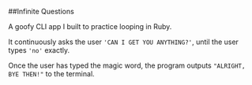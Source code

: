 ##Infinite Questions

A goofy CLI app I built to practice looping in Ruby.

It continuously asks the user `'CAN I GET YOU ANYTHING?'`, until
the user types `'no'` exactly.

Once the user has typed the magic word, the program outputs
`"ALRIGHT, BYE THEN!"` to the terminal.
